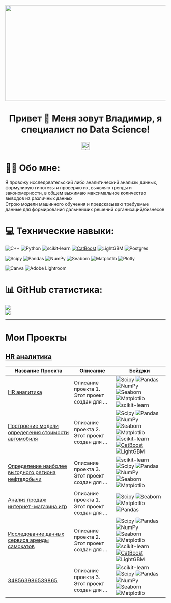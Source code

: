 <br clear="both">

<div align="center">
  <img height="300" width="600" src="https://user-images.githubusercontent.com/74038190/225813708-98b745f2-7d22-48cf-9150-083f1b00d6c9.gif"  />
</div>

###

<h1 align="center">Привет 👋 Меня зовут Владимир, я специалист по Data Science!</h1>

###

<div align="center">
  <a href="https://t.me/vovankalinovskii" target="_blank">
    <img src="https://img.shields.io/static/v1?message=Telegram&logo=telegram&label=&color=2CA5E0&logoColor=white&labelColor=&style=for-the-badge" height="25" alt="telegram logo"  />
  </a>
</div>

###

# 🧑‍💻 Обо мне:
Я провожу исследовательский либо аналитический анализы данных, формулирую гипотезы и проверяю их, выявляю тренды и закономерности, в общем выжимаю максимальное количество выводов из различных данных       
Строю модели машинного обучения и предсказываю требуемые данные для формирования дальнейших решений организаций/бизнесов


# 💻 Технические навыки:
![C++](https://img.shields.io/badge/c++-%2300599C.svg?style=for-the-badge&logo=c%2B%2B&logoColor=white) 
![Python](https://img.shields.io/badge/python-3670A0?style=for-the-badge&logo=python&logoColor=ffdd54)
![scikit-learn](https://img.shields.io/badge/scikit--learn-%23F7931E.svg?style=for-the-badge&logo=scikit-learn&logoColor=white)
[![CatBoost](https://img.shields.io/badge/CatBoost-%232671E5.svg?style=for-the-badge&logo=catboost&logoColor=white)](https://catboost.ai/)
![LightGBM](https://img.shields.io/badge/LightGBM-%2364B02E.svg?style=for-the-badge&logo=lightgbm&logoColor=white)
![Postgres](https://img.shields.io/badge/postgres-%23316192.svg?style=for-the-badge&logo=postgresql&logoColor=white) 

![Scipy](https://img.shields.io/badge/SciPy-%230C55A5.svg?style=for-the-badge&logo=scipy&logoColor=%white)
![Pandas](https://img.shields.io/badge/pandas-%23150458.svg?style=for-the-badge&logo=pandas&logoColor=white) 
![NumPy](https://img.shields.io/badge/numpy-%23013243.svg?style=for-the-badge&logo=numpy&logoColor=white) 
![Seaborn](https://img.shields.io/badge/Seaborn-%230095D5.svg?style=for-the-badge&logo=seaborn&logoColor=white)
![Matplotlib](https://img.shields.io/badge/Matplotlib-%23ffffff.svg?style=for-the-badge&logo=Matplotlib&logoColor=black) 
![Plotly](https://img.shields.io/badge/Plotly-%233F4F75.svg?style=for-the-badge&logo=plotly&logoColor=white) 

![Canva](https://img.shields.io/badge/Canva-%2300C4CC.svg?style=for-the-badge&logo=Canva&logoColor=white) 
![Adobe Lightroom](https://img.shields.io/badge/Adobe%20Lightroom-31A8FF.svg?style=for-the-badge&logo=Adobe%20Lightroom&logoColor=white) 


# 📊 GitHub статистика:
![](https://github-readme-streak-stats.herokuapp.com/?user=underplintus&theme=radical&hide_border=false)<br/>
![](https://github-readme-stats.vercel.app/api/top-langs/?username=underplintus&theme=radical&hide_border=false&include_all_commits=false&count_private=false&layout=compact)

          
---
# Мои Проекты

## [HR аналитика](https://github.com/underplintus/Portfolio/blob/main/HR)

| Название Проекта | Описание       | Бейджи                                             |
|------------------|----------------|----------------------------------------------------|
| [HR аналитика](https://github.com/underplintus/Portfolio/blob/main/HR)        | Описание проекта 1. Этот проект создан для ... | ![Scipy](https://img.shields.io/badge/SciPy-%230C55A5.svg?style=flat-square&logo=scipy&logoColor=%white) ![Pandas](https://img.shields.io/badge/pandas-%23150458.svg?style=flat-square&logo=pandas&logoColor=white) ![NumPy](https://img.shields.io/badge/numpy-%23013243.svg?style=flat-square&logo=numpy&logoColor=white) ![Seaborn](https://img.shields.io/badge/Seaborn-%230095D5.svg?style=flat-square&logo=seaborn&logoColor=white) ![Matplotlib](https://img.shields.io/badge/Matplotlib-%23ffffff.svg?style=flat-square&logo=Matplotlib&logoColor=black) ![scikit-learn](https://img.shields.io/badge/scikit--learn-%23F7931E.svg?style=flat-square&logo=scikit-learn&logoColor=white) |
| [Построение модели определения стоимости автомобиля](https://github.com/underplintus/Portfolio/blob/main/car_cost)        | Описание проекта 2. Этот проект создан для ... | ![Scipy](https://img.shields.io/badge/SciPy-%230C55A5.svg?style=flat-square&logo=scipy&logoColor=%white) ![Pandas](https://img.shields.io/badge/pandas-%23150458.svg?style=flat-square&logo=pandas&logoColor=white) ![NumPy](https://img.shields.io/badge/numpy-%23013243.svg?style=flat-square&logo=numpy&logoColor=white) ![Seaborn](https://img.shields.io/badge/Seaborn-%230095D5.svg?style=flat-square&logo=seaborn&logoColor=white) ![Matplotlib](https://img.shields.io/badge/Matplotlib-%23ffffff.svg?style=flat-square&logo=Matplotlib&logoColor=black) ![scikit-learn](https://img.shields.io/badge/scikit--learn-%23F7931E.svg?style=flat-square&logo=scikit-learn&logoColor=white) [![CatBoost](https://img.shields.io/badge/CatBoost-%232671E5.svg?style=flat-square&logo=catboost&logoColor=white)](https://catboost.ai/) ![LightGBM](https://img.shields.io/badge/LightGBM-%2364B02E.svg?style=flat-square&logo=lightgbm&logoColor=white) |
| [Определение наиболее выгодного региона нефтедобычи](https://github.com/underplintus/Portfolio/blob/main/expansion_regions)        | Описание проекта 3. Этот проект создан для ... | ![scikit-learn](https://img.shields.io/badge/scikit--learn-%23F7931E.svg?style=flat-square&logo=scikit-learn&logoColor=white) ![Scipy](https://img.shields.io/badge/SciPy-%230C55A5.svg?style=flat-square&logo=scipy&logoColor=%white) ![Pandas](https://img.shields.io/badge/pandas-%23150458.svg?style=flat-square&logo=pandas&logoColor=white) ![NumPy](https://img.shields.io/badge/numpy-%23013243.svg?style=flat-square&logo=numpy&logoColor=white) ![Seaborn](https://img.shields.io/badge/Seaborn-%230095D5.svg?style=flat-square&logo=seaborn&logoColor=white) ![Matplotlib](https://img.shields.io/badge/Matplotlib-%23ffffff.svg?style=flat-square&logo=Matplotlib&logoColor=black) |
| [Анализ продаж интернет-магазина игр](https://github.com/underplintus/Portfolio/blob/main/games)        | Описание проекта 1. Этот проект создан для ... | ![Scipy](https://img.shields.io/badge/SciPy-%230C55A5.svg?style=flat-square&logo=scipy&logoColor=%white) ![Seaborn](https://img.shields.io/badge/Seaborn-%230095D5.svg?style=flat-square&logo=seaborn&logoColor=white) ![Matplotlib](https://img.shields.io/badge/Matplotlib-%23ffffff.svg?style=flat-square&logo=Matplotlib&logoColor=black) ![Pandas](https://img.shields.io/badge/pandas-%23150458.svg?style=flat-square&logo=pandas&logoColor=white)  |
| [Исследование данных сервиса аренды самокатов](https://github.com/underplintus/Portfolio/blob/main/car_cost)        | Описание проекта 2. Этот проект создан для ... | ![Scipy](https://img.shields.io/badge/SciPy-%230C55A5.svg?style=flat-square&logo=scipy&logoColor=%white) ![Pandas](https://img.shields.io/badge/pandas-%23150458.svg?style=flat-square&logo=pandas&logoColor=white) ![NumPy](https://img.shields.io/badge/numpy-%23013243.svg?style=flat-square&logo=numpy&logoColor=white) ![Seaborn](https://img.shields.io/badge/Seaborn-%230095D5.svg?style=flat-square&logo=seaborn&logoColor=white) ![Matplotlib](https://img.shields.io/badge/Matplotlib-%23ffffff.svg?style=flat-square&logo=Matplotlib&logoColor=black) ![scikit-learn](https://img.shields.io/badge/scikit--learn-%23F7931E.svg?style=flat-square&logo=scikit-learn&logoColor=white) [![CatBoost](https://img.shields.io/badge/CatBoost-%232671E5.svg?style=flat-square&logo=catboost&logoColor=white)](https://catboost.ai/) ![LightGBM](https://img.shields.io/badge/LightGBM-%2364B02E.svg?style=flat-square&logo=lightgbm&logoColor=white) |
| [348563986539865](https://github.com/underplintus/Portfolio/blob/main/expansion_regions)        | Описание проекта 3. Этот проект создан для ... | ![scikit-learn](https://img.shields.io/badge/scikit--learn-%23F7931E.svg?style=flat-square&logo=scikit-learn&logoColor=white) ![Scipy](https://img.shields.io/badge/SciPy-%230C55A5.svg?style=flat-square&logo=scipy&logoColor=%white) ![Pandas](https://img.shields.io/badge/pandas-%23150458.svg?style=flat-square&logo=pandas&logoColor=white) ![NumPy](https://img.shields.io/badge/numpy-%23013243.svg?style=flat-square&logo=numpy&logoColor=white) ![Seaborn](https://img.shields.io/badge/Seaborn-%230095D5.svg?style=flat-square&logo=seaborn&logoColor=white) ![Matplotlib](https://img.shields.io/badge/Matplotlib-%23ffffff.svg?style=flat-square&logo=Matplotlib&logoColor=black) |



